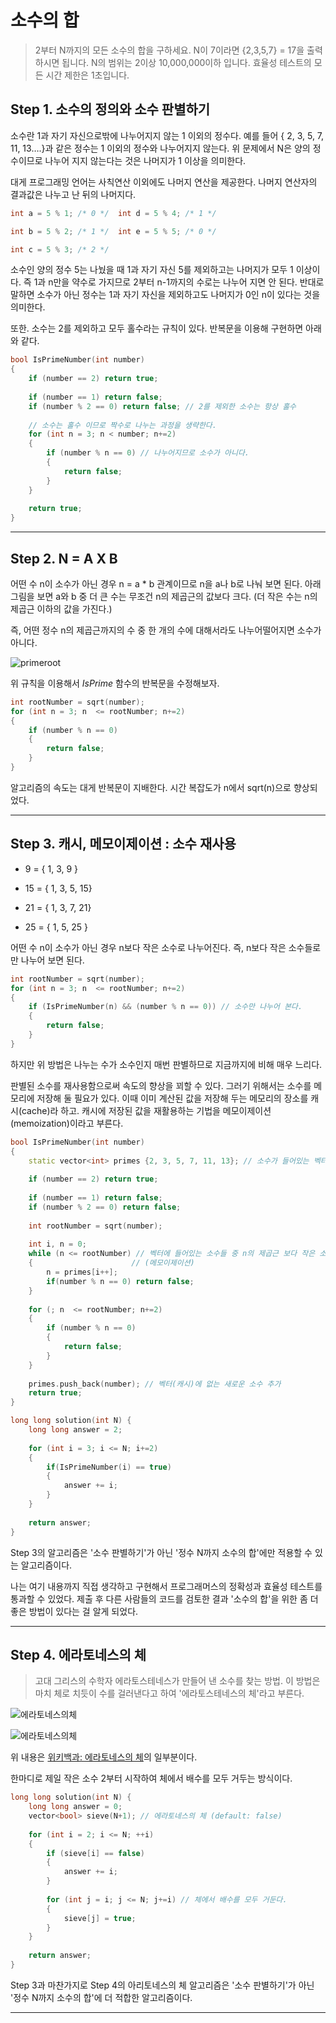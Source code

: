 # 소수의 합

> 2부터 N까지의 모든 소수의 합을 구하세요.
> N이 7이라면 {2,3,5,7} = 17을 출력 하시면 됩니다.
> N의 범위는 2이상 10,000,000이하 입니다.
> 효율성 테스트의 모든 시간 제한은 1초입니다.

## Step 1. 소수의 정의와 소수 판별하기

소수란 1과 자기 자신으로밖에 나누어지지 않는 1 이외의 정수다. 예를 들어  { 2, 3, 5, 7, 11, 13….}과 같은 정수는 1 이외의 정수와 나누어지지 않는다. 위 문제에서 N은 양의 정수이므로 나누어 지지 않는다는 것은 나머지가 1 이상을 의미한다. 

대게 프로그래밍 언어는 사칙연산 이외에도 나머지 연산을 제공한다. 나머지 연산자의 결과값은 나누고 난 뒤의 나머지다.

```cpp
int a = 5 % 1; /* 0 */  int d = 5 % 4; /* 1 */

int b = 5 % 2; /* 1 */  int e = 5 % 5; /* 0 */

int c = 5 % 3; /* 2 */
```

소수인 양의 정수 5는 나눴을 때 1과 자기 자신 5를 제외하고는 나머지가 모두 1 이상이다. 즉 1과 n만을 약수로 가지므로 2부터 n-1까지의 수로는 나누어 지면 안 된다. 반대로 말하면 소수가 아닌 정수는 1과 자기 자신을 제외하고도 나머지가 0인 n이 있다는 것을 의미한다.

또한. 소수는 2를 제외하고 모두 홀수라는 규칙이 있다. 반복문을 이용해 구현하면 아래와 같다.

```cpp
bool IsPrimeNumber(int number)
{
    if (number == 2) return true;
    
    if (number == 1) return false;
    if (number % 2 == 0) return false; // 2를 제외한 소수는 항상 홀수
    
    // 소수는 홀수 이므로 짝수로 나누는 과정을 생략한다.
    for (int n = 3; n < number; n+=2)
    {
        if (number % n == 0) // 나누어지므로 소수가 아니다.
        {
            return false;
        }
    }
    
    return true;
}
```

---

## Step 2. N = A X B

어떤 수 n이 소수가 아닌 경우 n = a * b 관계이므로 n을 a나 b로 나눠 보면 된다. 아래 그림을 보면 a와 b 중 더 큰 수는 무조건 n의 제곱근의 값보다 크다. (더 작은 수는 n의 제곱근 이하의 값을 가진다.)

즉, 어떤 정수 n의 제곱근까지의 수 중 한 개의 수에 대해서라도 나누어떨어지면 소수가 아니다. 

![primeroot](./asset/primeroot.png)

위 규칙을 이용해서 *IsPrime* 함수의 반복문을 수정해보자.

```cpp
int rootNumber = sqrt(number);
for (int n = 3; n  <= rootNumber; n+=2)
{
    if (number % n == 0)
    {
        return false;
    }
}
```

알고리즘의 속도는 대게 반복문이 지배한다. 시간 복잡도가 n에서 sqrt(n)으로 향상되었다.

---

## Step 3. 캐시, 메모이제이션 : 소수 재사용

- 9 = { 1, 3, 9 }

- 15 = { 1, 3, 5, 15}
- 21 = { 1, 3, 7, 21}

- 25 = { 1, 5, 25 }

어떤 수 n이 소수가 아닌 경우 n보다 작은 소수로 나누어진다. 즉, n보다 작은 소수들로만 나누어 보면 된다.

```cpp
int rootNumber = sqrt(number);
for (int n = 3; n  <= rootNumber; n+=2)
{
    if (IsPrimeNumber(n) && (number % n == 0)) // 소수만 나누어 본다.
    {
        return false;
    }
}
```

하지만 위 방법은 나누는 수가 소수인지 매번 판별하므로 지금까지에 비해 매우 느리다.

판별된 소수를 재사용함으로써 속도의 향상을 꾀할 수 있다. 그러기 위해서는 소수를 메모리에 저장해 둘 필요가 있다. 이때 이미 계산된 값을 저장해 두는 메모리의 장소를 캐시(cache)라 하고. 캐시에 저장된 값을 재활용하는 기법을 메모이제이션(memoization)이라고 부른다.

```cpp
bool IsPrimeNumber(int number)
{
    static vector<int> primes {2, 3, 5, 7, 11, 13}; // 소수가 들어있는 벡터 (캐시)
    
    if (number == 2) return true;
    
    if (number == 1) return false;
    if (number % 2 == 0) return false;
    
    int rootNumber = sqrt(number);
    
    int i, n = 0;
    while (n <= rootNumber) // 벡터에 들어있는 소수들 중 n의 제곱근 보다 작은 소수와 먼저 나누어 본다.
    {                      // (메모이제이션)
        n = primes[i++];
        if(number % n == 0) return false;
    }
    
    for (; n  <= rootNumber; n+=2)
    {
        if (number % n == 0)
        {
            return false;
        }
    }
    
    primes.push_back(number); // 벡터(캐시)에 없는 새로운 소수 추가
    return true;
}

long long solution(int N) {
    long long answer = 2;
    
    for (int i = 3; i <= N; i+=2)
    {
        if(IsPrimeNumber(i) == true)
        {
            answer += i;
        }   
    }
        
    return answer;
}
```

Step 3의 알고리즘은 '소수 판별하기'가 아닌 '정수 N까지 소수의 합'에만 적용할 수 있는 알고리즘이다.

나는 여기 내용까지 직접 생각하고 구현해서 프로그래머스의 정확성과 효율성 테스트를 통과할 수 있었다. 제출 후 다른 사람들의 코드를 검토한 결과 '소수의 합'을 위한 좀 더 좋은 방법이 있다는 걸 알게 되었다.

---

## Step 4. 에라토네스의 체

> 고대 그리스의 수학자 에라토스테네스가 만들어 낸 소수를 찾는 방법. 이 방법은 마치 체로 치듯이 수를 걸러낸다고 하여 '에라토스테네스의 체'라고 부른다.

![에라토네스의체](./asset/에라토네스의체.png)

![에라토네스의체](./asset/에라토네스의체.gif)

위 내용은 [위키백과: 에라토네스의 체](https://ko.wikipedia.org/wiki/%EC%97%90%EB%9D%BC%ED%86%A0%EC%8A%A4%ED%85%8C%EB%84%A4%EC%8A%A4%EC%9D%98_%EC%B2%B4)의 일부분이다.

한마디로 제일 작은 소수 2부터 시작하여 체에서 배수를 모두 거두는 방식이다.

```cpp
long long solution(int N) {
    long long answer = 0;
    vector<bool> sieve(N+1); // 에라토네스의 체 (default: false)
    
    for (int i = 2; i <= N; ++i)
    {
        if (sieve[i] == false)
        {
            answer += i;
        }
        
        for (int j = i; j <= N; j+=i) // 체에서 배수를 모두 거둔다.
        {
            sieve[j] = true; 
        }
    }
        
    return answer;
}
```

Step 3과 마찬가지로 Step 4의 아리토네스의 체 알고리즘은 '소수 판별하기'가 아닌 '정수 N까지 소수의 합'에 더 적합한 알고리즘이다.

---